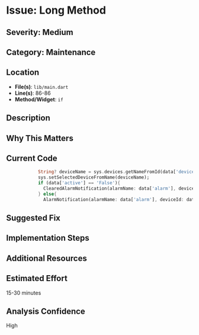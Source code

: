 # Issue: Long Method

## Severity: Medium

## Category: Maintenance

## Location
- **File(s)**: `lib/main.dart`
- **Line(s)**: 86-86
- **Method/Widget**: `if`

## Description


## Why This Matters


## Current Code
```dart
            String? deviceName = sys.devices.getNameFromId(data['deviceId']);
            sys.setSelectedDeviceFromName(deviceName);
            if (data['active'] == 'False'){
              ClearedAlarmNotification(alarmName: data['alarm'], deviceId: data['deviceId']).showAlarmBanner();
            } else{
              AlarmNotification(alarmName: data['alarm'], deviceId: data['deviceId']).showAlarmBanner();
```

## Suggested Fix


## Implementation Steps


## Additional Resources


## Estimated Effort
15-30 minutes

## Analysis Confidence
High
